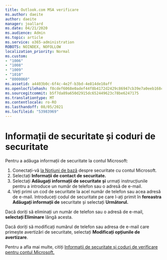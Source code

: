 ```yaml
---
title: Outlook.com MSA verificare
ms.author: daeite
author: daeite
manager: joallard
ms.date: 04/21/2020
ms.audience: Admin
ms.topic: article
ms.service: o365-administration
ROBOTS: NOINDEX, NOFOLLOW
localization_priority: Normal
ms.custom:
- "1006"
- "1008"
- "1009"
- "1010"
- "8000060"
ms.assetid: a4403b0c-6f4c-4e2f-b3bd-4e814de10aff
ms.openlocfilehash: f8cdef6068e0adef44f8b4172d2429c86947cb39e7a0eeb168ca6b4400e8b585
ms.sourcegitcommit: b5f7da89a650d2915dc652449623c78be6247175
ms.translationtype: MT
ms.contentlocale: ro-RO
ms.lasthandoff: 08/05/2021
ms.locfileid: "53983969"
---
```

# <a name="security-info-and-security-codes"></a>Informații de securitate și coduri de securitate

Pentru a adăuga informații de securitate la contul Microsoft:

1. Conectați-vă [la Noțiuni de bază](https://account.microsoft.com/security) despre securitate cu contul Microsoft.
1. Selectați **Informații de contact de securitate.**
1. Selectați **Adăugați informații de securitate și** urmați instrucțiunile pentru a introduce un număr de telefon sau o adresă de e-mail.
1. Veți primi un cod de securitate la acel număr de telefon sau acea adresă de e-mail. Introduceți codul de securitate pe care l-ați primit în **fereastra Adăugați informații de** securitate și selectați **Următorul.**

Dacă doriți să eliminați un număr de telefon sau o adresă de e-mail, **selectați Eliminare** lângă acesta.

Dacă doriți să modificați numărul de telefon sau adresa de e-mail care primește avertizări de securitate, selectați **Modificați opțiunile de avertizare**.

Pentru a afla mai multe, citiți [Informații de securitate și coduri de verificare pentru contul Microsoft.](https://support.microsoft.com/help/12428/)